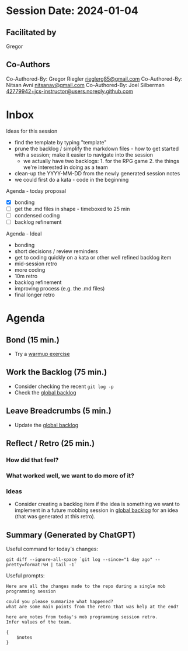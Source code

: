 # Session Date: 2024-01-04

## Facilitated by

Gregor

## Co-Authors

Co-Authored-By: Gregor Riegler <rieglerg85@gmail.com>
Co-Authored-By: Nitsan Avni <nitsanav@gmail.com>
Co-Authored-By: Joel Silberman <42779942+jcs-instructor@users.noreply.github.com>

# Inbox

Ideas for this session

- find the template by typing "template"
- prune the backlog / simplify the markdown files - how to get started with a session; make it easier to navigate into the session
  - we actually have two backlogs: 1. for the RPG game 2. the things we're interested in doing as a team
- clean-up the YYYY-MM-DD from the newly generated session notes
- we could first do a kata - code in the beginning

Agenda - today proposal

- [x] bonding
- [ ] get the .md files in shape - timeboxed to 25 min
- [ ] condensed coding
- [ ] backlog refinement

Agenda - Ideal

- bonding
- short decisions / review reminders
- get to coding quickly on a kata or other well refined backlog item
- mid-session retro
- more coding
- 10m retro
- backlog refinement
- improving process (e.g. the .md files)
- final longer retro

# Agenda

## Bond (15 min.)

-   Try a [warmup exercise](../docs/warmup-exercises.md)

## Work the Backlog (75 min.)

-   Consider checking the recent `git log -p`
-   Check the [global backlog](../docs/backlog.md)

## Leave Breadcrumbs (5 min.)

-   Update the [global backlog](../docs/backlog.md)

## Reflect / Retro (25 min.)

### How did that feel?

### What worked well, we want to do more of it?

### Ideas

-   Consider creating a backlog item if the idea is something we want to implement in a future mobbing session in [global backlog](../docs/backlog.md)
    for an idea (that was generated at this retro).

## Summary (Generated by ChatGPT)

Useful command for today's changes:

```shell
git diff --ignore-all-space `git log --since="1 day ago" --pretty=format:%H | tail -1`
```

Useful prompts:

```
Here are all the changes made to the repo during a single mob programming session

could you please summarize what happened?
what are some main points from the retro that was help at the end?
```

```
here are notes from today's mob programming session retro.
Infer values of the team.

{
    $notes    
}
```
